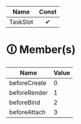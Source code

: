 | Name       | Const                        |
|------------|:----------------------------:|
| TaskSlot | ✔ |

# &#128712; Member(s)

| Name         | Value         |
|--------------|---------------|
| beforeCreate | 0 |
| beforeRender | 1 |
| beforeBind | 2 |
| beforeAttach | 3 |